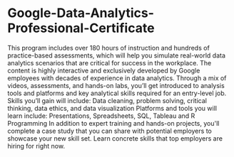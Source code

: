 # Google-Data-Analytics-Professional-Certificate
This program includes over 180 hours of instruction and hundreds of practice-based assessments, which will help you simulate real-world data analytics scenarios that are critical for success in the workplace. The content is highly interactive and exclusively developed by Google employees with decades of experience in data analytics. Through a mix of videos, assessments, and hands-on labs, you’ll get introduced to analysis tools and platforms and key analytical skills required for an entry-level job.  Skills you’ll gain will include: Data cleaning, problem solving, critical thinking, data ethics, and data visualization  Platforms and tools you will learn include: Presentations, Spreadsheets, SQL, Tableau and R Programming  In addition to expert training and hands-on projects, you'll complete a case study that you can share with potential employers to showcase your new skill set. Learn concrete skills that top employers are hiring for right now.
